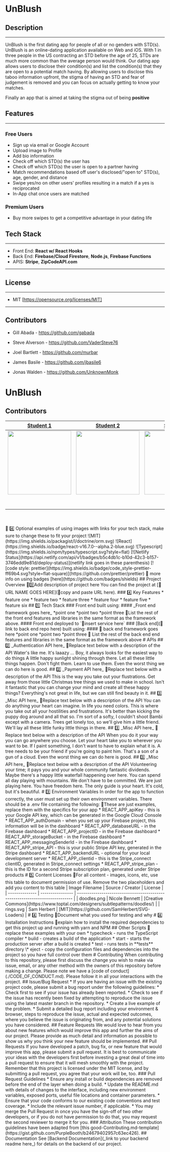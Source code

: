 # UnBlush

## Description

---

UnBlush is the first dating app for people of all or no genders with STD(s). UnBlush is an online-dating application available on Web and iOS. With 1 in three people in the US contracting an STD before the age of 25, STDs are much more common than the average person would think. Our dating app allows users to disclose their condition(s) and list the condition(s) that they are open to a potential match having. By allowing users to disclose this taboo information upfront, the stigma of having an STD and fear of judgement is removed and you can focus on actually getting to know your matches.

Finally an app that is aimed at taking the stigma out of being **positive**

## Features

---

### Free Users

- Sign up via email or Google Account
- Upload image to Profile
- Add bio information
- Check off which STD(s) the user has
- Check off which STD(s) the user is open to a partner having
- Match recommendations based off user's disclosed/"open to" STD(s), age, gender, and distance
- Swipe yes/no on other users' profiles resulting in a match if a yes is reciprocated
- In-App chat once users are matched

### Premium Users

- Buy more swipes to get a competitive advantage in your dating life

## Tech Stack

---

- Front End: **React w/ React Hooks**
- Back End: **Firebase/Cloud Firestore**, **Node.js**, **Firebase Functions**
- APIS: **Stripe**, **ZipCodeAPI.com**

---

## License

---

- MIT [https://opensource.org/licenses/MIT]

---

## Contributors

- Gill Abada - https://github.com/gabada

- Steve Alverson - https://github.com/VaderSteve76

- Joel Bartlett - https://github.com/murbar

- James Basile - https://github.com/jbasile6

- Jonas Walden - https://github.com/UnknownMonk

# UnBlush

## Contributors

|                                                      [Student 1](https://github.com/)                                                       |                                                       [Student 2](https://github.com/)                                                        |                                                      [Student 3](https://github.com/)                                                       |                                                       [Student 4](https://github.com/)                                                        |                                                      [Student 5](https://github.com/)                                                       |
| :-----------------------------------------------------------------------------------------------------------------------------------------: | :-------------------------------------------------------------------------------------------------------------------------------------------: | :-----------------------------------------------------------------------------------------------------------------------------------------: | :-------------------------------------------------------------------------------------------------------------------------------------------: | :-----------------------------------------------------------------------------------------------------------------------------------------: |
| [<img src="https://www.dalesjewelers.com/wp-content/uploads/2018/10/placeholder-silhouette-male.png" width = "200" />](https://github.com/) | [<img src="https://www.dalesjewelers.com/wp-content/uploads/2018/10/placeholder-silhouette-female.png" width = "200" />](https://github.com/) | [<img src="https://www.dalesjewelers.com/wp-content/uploads/2018/10/placeholder-silhouette-male.png" width = "200" />](https://github.com/) | [<img src="https://www.dalesjewelers.com/wp-content/uploads/2018/10/placeholder-silhouette-female.png" width = "200" />](https://github.com/) | [<img src="https://www.dalesjewelers.com/wp-content/uploads/2018/10/placeholder-silhouette-male.png" width = "200" />](https://github.com/) |
|                                [<img src="https://github.com/favicon.ico" width="15"> ](https://github.com/)                                |                            [<img src="https://github.com/favicon.ico" width="15"> ](https://github.com/honda0306)                             |                          [<img src="https://github.com/favicon.ico" width="15"> ](https://github.com/Mister-Corn)                           |                          [<img src="https://github.com/favicon.ico" width="15"> ](https://github.com/NandoTheessen)                           |                           [<img src="https://github.com/favicon.ico" width="15"> ](https://github.com/wvandolah)                            |
|                [ <img src="https://static.licdn.com/sc/h/al2o9zrvru7aqj8e1x2rzsrca" width="15"> ](https://www.linkedin.com/)                |                 [ <img src="https://static.licdn.com/sc/h/al2o9zrvru7aqj8e1x2rzsrca" width="15"> ](https://www.linkedin.com/)                 |                [ <img src="https://static.licdn.com/sc/h/al2o9zrvru7aqj8e1x2rzsrca" width="15"> ](https://www.linkedin.com/)                |                 [ <img src="https://static.licdn.com/sc/h/al2o9zrvru7aqj8e1x2rzsrca" width="15"> ](https://www.linkedin.com/)                 |                [ <img src="https://static.licdn.com/sc/h/al2o9zrvru7aqj8e1x2rzsrca" width="15"> ](https://www.linkedin.com/)                |

<br>
<br>
🚫 4️⃣ Optional examples of using images with links for your tech stack, make sure to change these to fit your project
![MIT](https://img.shields.io/packagist/l/doctrine/orm.svg)
![React](https://img.shields.io/badge/react-v16.7.0--alpha.2-blue.svg)
![Typescript](https://img.shields.io/npm/types/typescript.svg?style=flat)
[![Netlify Status](https://api.netlify.com/api/v1/badges/b5c4db1c-b10d-42c3-b157-3746edd9e81d/deploy-status)](netlify link goes in these parenthesis)
[![code style: prettier](https://img.shields.io/badge/code_style-prettier-ff69b4.svg?style=flat-square)](https://github.com/prettier/prettier)
🚫 more info on using badges [here](https://github.com/badges/shields)
## Project Overview
🚫3️⃣Add description of project here
You can find the project at [🚫URL NAME GOES HERE](🚫copy and paste URL here).
### 4️⃣ Key Features
    * feature one
    * feature two
    * feature three
    * feature four
    * feature five
    * feature six
## 1️⃣ Tech Stack
### Front end built using:
#### _Front end framework goes here_
    *point one
    *point two
    *point three
🚫List the rest of the front end features and libraries in the same format as the framework above.
#### Front end deployed to `🚫insert service here`
### [Back end](🚫link to back end repo here) built using:
#### 🚫 back end framework goes here
    *point one
    *point two
    *point three
🚫 List the rest of the back end end features and libraries in the same format as the framework above
# APIs
## 2️⃣ _Authentication API here_
🚫Replace text below with a description of the API
Water's like me. It's laaazy ... Boy, it always looks for the easiest way to do things A little happy sunlight shining through there. Let all these little things happen. Don't fight them. Learn to use them. Even the worst thing we can do here is good.
## 2️⃣ _Payment API here_
🚫Replace text below with a description of the API
This is the way you take out your flustrations. Get away from those little Christmas tree things we used to make in school. Isn't it fantastic that you can change your mind and create all these happy things? Everything's not great in life, but we can still find beauty in it.
## 3️⃣ _Misc API here_
🚫Replace text below with a description of the API
You can do anything your heart can imagine. In life you need colors. This is where you take out all your hostilities and frustrations. It's better than kicking the puppy dog around and all that so. I'm sort of a softy, I couldn't shoot Bambi except with a camera. Trees get lonely too, so we'll give him a little friend. We'll lay all these little funky little things in there.
## 3️⃣ _Misc API here_
🚫Replace text below with a description of the API
When you do it your way you can go anywhere you choose. Let your heart take you to wherever you want to be. If I paint something, I don't want to have to explain what it is. A tree needs to be your friend if you're going to paint him. That's a son of a gun of a cloud. Even the worst thing we can do here is good.
## 3️⃣ _Misc API here_
🚫Replace text below with a description of the API
Volunteering your time; it pays you and your whole community fantastic dividends. Maybe there's a happy little waterfall happening over here. You can spend all day playing with mountains. We don't have to be committed. We are just playing here. You have freedom here. The only guide is your heart. It's cold, but it's beautiful.
# 3️⃣ Environment Variables
In order for the app to function correctly, the user must set up their own environment variables. There should be a .env file containing the following:
🚫These are just examples, replace them with the specifics for your app
    *  REACT_APP_apiKey - this is your Google API key, which can be generated in the Google Cloud Console
    *  REACT_APP_authDomain - when you set up your Firebase project, this information will be in the dashboard
    *  REACT_APP_databaseURL - in the Firebase dashboard
    *  REACT_APP_projectID - in the Firebase dashboard
    *  REACT_APP_storageBucket - in the Firebase dashboard
    *  REACT_APP_messagingSenderId - in the Firebase dashboard
    *  REACT_APP_stripe_API - this is your public Stripe API key, generated in the Stripe dashboard
    *  REACT_APP_backendURL - optional for your local development server
    *  REACT_APP_clientid - this is the Stripe_connect clientID, generated in Stripe_connect settings
    *  REACT_APP_stripe_plan - this is the ID for a second Stripe subscription plan, generated under Stripe products
# 5️⃣ Content Licenses
🚫For all content - images, icons, etc, use this table to document permission of use. Remove the two placeholders and add you content to this table
| Image Filename | Source / Creator | License                                                                      |
| -------------- | ---------------- | ---------------------------------------------------------------------------- |
| doodles.png    | Nicole Bennett   | [Creative Commons](https://www.toptal.com/designers/subtlepatterns/doodles/) |
| rings.svg      | Sam Herbert      | [MIT](https://github.com/SamHerbert/SVG-Loaders)                             |
# 4️⃣ Testing
🚫Document what you used for testing and why
# 4️⃣ Installation Instructions
🚫explain how to install the required dependencies to get this project up and running with yarn and NPM
## Other Scripts
🚫replace these examples with your own
    * typecheck - runs the TypeScript compiler
    * build - creates a build of the application
    * start - starts the production server after a build is created
    * test - runs tests in **tests** directory \* eject - copy the configuration files and dependencies into the project so you have full control over them
# Contributing
When contributing to this repository, please first discuss the change you wish to make via issue, email, or any other method with the owners of this repository before making a change.
Please note we have a [code of conduct](./CODE_OF_CONDUCT.md). Please follow it in all your interactions with the project.
## Issue/Bug Request
    * If you are having an issue with the existing project code, please submit a bug report under the following guidelines:
    * Check first to see if your issue has already been reported.
    * Check to see if the issue has recently been fixed by attempting to reproduce the issue using the latest master branch in the repository.
    * Create a live example of the problem.
    * Submit a detailed bug report including your environment & browser, steps to reproduce the issue, actual and expected outcomes,  where you believe the issue is originating from, and any potential solutions you have considered.
## Feature Requests
We would love to hear from you about new features which would improve this app and further the aims of our project. Please provide as much detail and information as possible to show us why you think your new feature should be implemented.
## Pull Requests
If you have developed a patch, bug fix, or new feature that would improve this app, please submit a pull request. It is best to communicate your ideas with the developers first before investing a great deal of time into a pull request to ensure that it will mesh smoothly with the project.
Remember that this project is licensed under the MIT license, and by submitting a pull request, you agree that your work will be, too.
### Pull Request Guidelines
    * Ensure any install or build dependencies are removed before the end of the layer when doing a build.
    * Update the README.md with details of changes to the interface, including new environment variables, exposed ports, useful file locations and container parameters.
    * Ensure that your code conforms to our existing code conventions and test coverage.
    * Include the relevant issue number, if applicable.
    * You may merge the Pull Request in once you have the sign-off of two other developers, or if you do not have permission to do that, you may request the second reviewer to merge it for you.
### Attribution
These contribution guidelines have been adapted from [this good-Contributing.md-template](https://gist.github.com/PurpleBooth/b24679402957c63ec426).
## Documentation
See [Backend Documentation](_link to your backend readme here_) for details on the backend of our project.
